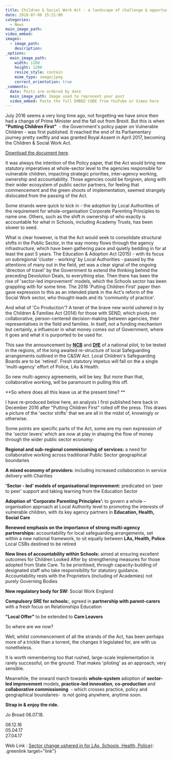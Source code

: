 ```yaml
---
title: Children & Social Work Act - a landscape of challenge & opportunity
date: 2018-07-06 15:21:00
categories:
  - News
main_image_path:
video_embed:
images:
  - image_path:
    description:
_options:
  main_image_path:
    width: 1200
    height: 1200
    resize_style: contain
    mime_type: image/jpeg
    correct_orientation: true
_comments:
  date: Posts are ordered by date
  main_image_path: Image used to represent your post
  video_embed: Paste the full EMBED CODE from YouTube or Vimeo here
---
```


July 2016 seems a very long time ago, not forgetting we have since then had a change of Prime Minister and the fall out from Brexit. But this is when **"Putting Children First"**&nbsp; - the Government's policy paper on Vulnerable Children - was first published. It reached the end of its Parliamentary journey pretty swiftly and was granted Royal Assent in April 2017, becoming the Children & Social Work Act. <!--base32-c9gq6t9k68pp6eb7e4v78ebb6rw70w1retnpgt9memvkgt9hchhkjtvh6tu3jutp70pp4rbkcmtk4-base32-->

[Download the document here](/CreativeLearningHubs_Future&amp;Feasibility_Kindle_18406Web.pdf).

It was always the intention of the Policy paper, that the Act would bring new statutory imperatives at whole-sector level to the agencies responsible for vulnerable children, impacting strategic priorities, inter-agency working, ownership and accountability. Those agencies could be forgiven, along with their wider ecosystem of public sector partners, for feeling that commencement and the green shoots of implementation, seemed strangely dislocated from the passing of the Act.&nbsp;

Some strands were quick to kick in - the adoption by Local Authorities of the requirement for whole-organisation Corporate Parenting Principles to name one. Others, such as the shift in ownership of who exactly is accountable for what in Schools, including Academy Trusts, has been slower to seed.

What is clear however, is that the Act would seek to consolidate structural shifts in the Public Sector, in the way money flows through the agency infrastructure, which have been gathering pace and quietly bedding in for at least the past 5 years. The Education & Adoption Act (2015) - with its focus on subregional 'cluster - working' by Local Authorities - passed by the attentions of many out in the field, yet was a clear signal of the ongoing 'direction of travel' by the Government to extend the thinking behind the preceding Devolution Deals, to everything else. Then there has been the rise of 'sector-led improvement' models, which the Schools sector has been grappling with for some time. The 2016 'Putting Children First' paper then gave expression to this as an intended plank in the Act's reform of the Social Work sector, who thought-leads and its 'community of practice'.

And what of 'Co Production'? A tenet of the brave new world ushered in by the Children & Families Act (2014) for those with SEND, which pivots on collaborative, person-centered decision-making between agencies, their representatives in the field and families. In itself, not a funding mechanism but certainly, a influencer in what money comes out of Government, where it goes and what it is purported to be used for.

This saw the announcement by **[NCB](https://www.ncb.org.uk/news-opinion/news-highlights/ncb-lead-development-new-approaches-safeguarding)** and **[DfE](https://www.gov.uk/government/publications/working-together-to-safeguard-children--2)** of a national pilot, to be tested in the regions, of the long awaited re-structure of local Safeguarding arrangements outlined in the C&SW Act. Local Children's Safeguarding Boards are to be 'retired'. Fresh statutory impetus will fall on the a single 'multi-agency' effort of Police, LAs & Health.

So new multi-agency agreements, will be key. But more than that, collaborative working, will be paramount in pulling this off.

**So where does all this leave us at the present time? **

I have re-produced below here, an analysis I first published here back in December 2016 after "Putting Children First" rolled off the press. This draws a picture of the 'sector shifts' that we are all in the midst of, knowingly or otherwise.

Some points are specific parts of the Act, some are my own expression of the 'sector levers' which are now at play in shaping the flow of money through the wider public sector economy:

**Regional and sub-regional commissioning of services:** a need for collaborative working across traditional Public Sector geographical boundaries

**A mixed economy of providers:** including increased collaboration in service delivery with Charities

**'Sector - led' models of organisational improvement:** predicated on ‘peer to peer’ support and taking learning from the Education Sector

**Adoption of ‘Corporate Parenting Principles’:** to govern a whole – organisation approach at Local Authority level to promoting the interests of vulnerable children, with its key agency partners in **Education, Health, Social Care**

**Renewed emphasis on the importance of strong multi-agency partnerships:** accountability for local safeguarding arrangements, set within a new national framework, to sit equally between **LAs, Health, Police**. Local CSBs destined to be retired

**New lines of accountability within Schools:** aimed at ensuring excellent outcomes for Children Looked After by strengthening measures for those adopted from State Care. To be prioritised, through capacity-building of designated staff who take responsibility for statutory guidance. Accountability rests with the Proprietors (including of Academies) not purely Governing Bodies&nbsp;

**New regulatory body for SW:** Social Work England

**Compulsory SRE for schools:**, agreed in **partnership with parent-carers** with a fresh focus on Relationships Education

**"Local Offer"** to be extended to **Care Leavers**

So where are we now?

Well, whilst commencement of all the strands of the Act, has been perhaps more of a trickle than a torrent, the changes it legislated for, are with us nonetheless.

It is worth remembering too that rushed, large-scale implementation is rarely successful, on the ground. That makes 'piloting' as an approach, very sensible.

Meanwhile, the onward march towards **whole-system** adoption of **sector-led improvement** models, **practice-led innovation**, **co-production** and **collaborative commissioning**&nbsp; - which crosses practice, policy and geographical boundaries- &nbsp;is not going anywhere, anytime soon.

**Strap in & enjoy the ride.**

Jo Broad 06.07.18.

06.12.16<br>05.04.17<br>27.04.17

Web Link : [Sector change ushered in for LAs, Schools, Health, Police](http://www.communitycare.co.uk/2017/04/28/children-social-work-act-2017-social-work-reforms-become-law/){: .greenlink target="link"}